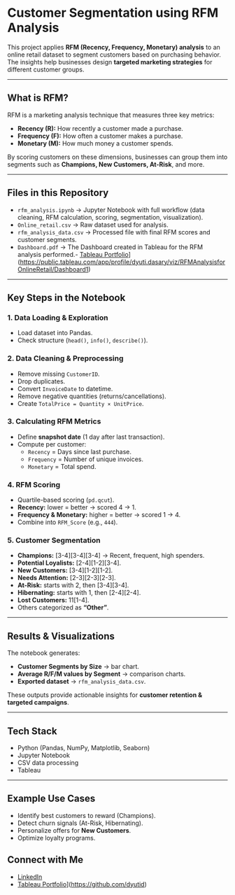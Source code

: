 # Customer Segmentation using RFM Analysis

This project applies **RFM (Recency, Frequency, Monetary) analysis** to an online retail dataset to segment customers based on purchasing behavior.  
The insights help businesses design **targeted marketing strategies** for different customer groups.

---

## What is RFM?
RFM is a marketing analysis technique that measures three key metrics:

- **Recency (R):** How recently a customer made a purchase.  
- **Frequency (F):** How often a customer makes a purchase.  
- **Monetary (M):** How much money a customer spends.  

By scoring customers on these dimensions, businesses can group them into segments such as **Champions, New Customers, At-Risk**, and more.

---

## Files in this Repository
- `rfm_analysis.ipynb` → Jupyter Notebook with full workflow (data cleaning, RFM calculation, scoring, segmentation, visualization).  
- `Online_retail.csv` → Raw dataset used for analysis.  
- `rfm_analysis_data.csv` → Processed file with final RFM scores and customer segments.
- `Dashboard.pdf` → The Dashboard created in Tableau for the RFM analysis performed.- [Tableau Portfolio](https://img.shields.io/badge/Tableau-E97627?style=for-the-badge&logo=tableau&logoColor=white)](https://public.tableau.com/app/profile/dyuti.dasary/viz/RFMAnalysisforOnlineRetail/Dashboard1)  

---

## Key Steps in the Notebook

### 1. Data Loading & Exploration
- Load dataset into Pandas.  
- Check structure (`head()`, `info()`, `describe()`).  

### 2. Data Cleaning & Preprocessing
- Remove missing `CustomerID`.  
- Drop duplicates.  
- Convert `InvoiceDate` to datetime.  
- Remove negative quantities (returns/cancellations).  
- Create `TotalPrice = Quantity × UnitPrice`.  

### 3. Calculating RFM Metrics
- Define **snapshot date** (1 day after last transaction).  
- Compute per customer:  
  - `Recency` = Days since last purchase.  
  - `Frequency` = Number of unique invoices.  
  - `Monetary` = Total spend.  

### 4. RFM Scoring
- Quartile-based scoring (`pd.qcut`).  
- **Recency:** lower = better → scored 4 → 1.  
- **Frequency & Monetary:** higher = better → scored 1 → 4.  
- Combine into `RFM_Score` (e.g., `444`).  

### 5. Customer Segmentation
- **Champions:** [3-4][3-4][3-4] → Recent, frequent, high spenders.  
- **Potential Loyalists:** [2-4][1-2][3-4].  
- **New Customers:** [3-4][1-2][1-2].  
- **Needs Attention:** [2-3][2-3][2-3].  
- **At-Risk:** starts with 2, then [3-4][3-4].  
- **Hibernating:** starts with 1, then [2-4][2-4].  
- **Lost Customers:** 11[1-4].  
- Others categorized as **“Other”**.  

---

## Results & Visualizations
The notebook generates:
- **Customer Segments by Size** → bar chart.  
- **Average R/F/M values by Segment** → comparison charts.  
- **Exported dataset** → `rfm_analysis_data.csv`.  

These outputs provide actionable insights for **customer retention & targeted campaigns**.  

---

## Tech Stack
- Python (Pandas, NumPy, Matplotlib, Seaborn)  
- Jupyter Notebook  
- CSV data processing
- Tableau

---

## Example Use Cases
- Identify best customers to reward (Champions).  
- Detect churn signals (At-Risk, Hibernating).  
- Personalize offers for **New Customers**.  
- Optimize loyalty programs.


## Connect with Me  


- [LinkedIn](https://www.linkedin.com/in/dyuti-dasari)  
- [Tableau Portfolio](https://img.shields.io/badge/Tableau-E97627?style=for-the-badge&logo=tableau&logoColor=white)](https://github.com/dyutid)  

